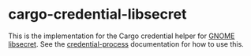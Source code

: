 # cargo-credential-libsecret

This is the implementation for the Cargo credential helper for [GNOME libsecret].
See the [credential-process] documentation for how to use this.

[GNOME libsecret]: https://wiki.gnome.org/Projects/Libsecret
[credential-process]: https://doc.rust-lang.org/nightly/cargo/reference/unstable.html#credential-process
